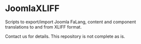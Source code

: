 # JoomlaXLIFF

Scripts to export/import Joomla FaLang, content and component translations to and from XLIFF format.

Contact us for details. This repository is not complete as is.
